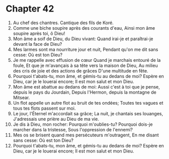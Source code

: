 # Chapter 42

1. Au chef des chantres. Cantique des fils de Koré.
2. Comme une biche soupire après des courants d'eau, Ainsi mon âme soupire après toi, ô Dieu!
3. Mon âme a soif de Dieu, du Dieu vivant: Quand irai-je et paraîtrai-je devant la face de Dieu?
4. Mes larmes sont ma nourriture jour et nuit, Pendant qu'on me dit sans cesse: Où est ton Dieu?
5. Je me rappelle avec effusion de cœur Quand je marchais entouré de la foule, Et que je m'avançais à sa tête vers la maison de Dieu, Au milieu des cris de joie et des actions de grâces D'une multitude en fête.
6. Pourquoi t'abats-tu, mon âme, et gémis-tu au dedans de moi? Espère en Dieu, car je le louerai encore; Il est mon salut et mon Dieu.
7. Mon âme est abattue au dedans de moi: Aussi c'est à toi que je pense, depuis le pays du Jourdain, Depuis l'Hermon, depuis la montagne de Mitsear.
8. Un flot appelle un autre flot au bruit de tes ondées; Toutes tes vagues et tous tes flots passent sur moi.
9. Le jour, l'Éternel m'accordait sa grâce; La nuit, je chantais ses louanges, J'adressais une prière au Dieu de ma vie.
10. Je dis à Dieu, mon rocher: Pourquoi m'oublies-tu? Pourquoi dois-je marcher dans la tristesse, Sous l'oppression de l'ennemi?
11. Mes os se brisent quand mes persécuteurs m'outragent, En me disant sans cesse: Où est ton Dieu?
12. Pourquoi t'abats-tu, mon âme, et gémis-tu au dedans de moi? Espère en Dieu, car je le louerai encore; Il est mon salut et mon Dieu.

